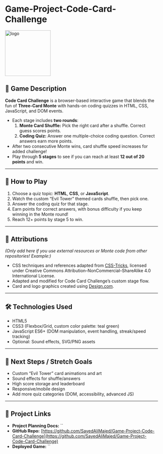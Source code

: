 # Game-Project-Code-Card-Challenge

<img width="150" height="150" alt="logo" src="https://github.com/user-attachments/assets/fcd6f3cd-6c79-4fe0-a4b2-0bb5bac44e29" />


## 🎯 Game Description
**Code Card Challenge** is a browser-based interactive game that blends the fun of **Three-Card Monte** with hands-on coding quizzes in HTML, CSS, JavaScript, and DOM events.

- Each stage includes **two rounds**:  
  1. **Monte Card Shuffle:** Pick the right card after a shuffle. Correct guess scores points.
  2. **Coding Quiz:** Answer one multiple-choice coding question. Correct answers earn more points.
- After two consecutive Monte wins, card shuffle speed increases for added challenge!
- Play through **5 stages** to see if you can reach at least **12 out of 20 points** and win.

***

## 🚀 How to Play

1. Choose a quiz topic: **HTML**, **CSS**, or **JavaScript**.
2. Watch the custom “Evil Tower” themed cards shuffle, then pick one.
3. Answer the coding quiz for that stage.
4. Earn points for correct answers, with bonus difficulty if you keep winning in the Monte round!
5. Reach 12+ points by stage 5 to win.

***

## 📜 Attributions

*(Only add here if you use external resources or Monte code from other repositories! Example:)*

- CSS techniques and references adapted from [CSS-Tricks](https://css-tricks.com), licensed under Creative Commons Attribution–NonCommercial–ShareAlike 4.0 International License.
- Adapted and modified for Code Card Challenge’s custom stage flow.
- Card and logo graphics created using [Design.com](https://www.design.com/).


***

## 🛠 Technologies Used

- HTML5
- CSS3 (Flexbox/Grid, custom color palette: teal green)
- JavaScript ES6+ (DOM manipulation, event handling, streak/speed tracking)
- Optional: Sound effects, SVG/PNG assets

***

## 📌 Next Steps / Stretch Goals

- Custom “Evil Tower” card animations and art
- Sound effects for shuffle/answers
- High score storage and leaderboard
- Responsive/mobile design
- Add more quiz categories (DOM, accessibility, advanced JS)

***

## 📎 Project Links

- **Project Planning Docs:** ``
- **GitHub Repo:** [https://github.com/SayedAliMajed/Game-Project-Code-Card-Challenge](https://github.com/SayedAliMajed/Game-Project-Code-Card-Challenge)
- **Deployed Game:** ``
